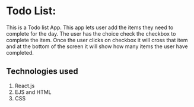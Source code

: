 <p></p>

# Todo List:

This is a Todo list App. This app lets user add the items they need to complete for the day. The user has the choice check the checkbox to complete the item. Once the user clicks on checkbox it will cross that item and at the bottom of the screen it will show how many items the user have completed.

## Technologies used
1. React.js
2. EJS and HTML
3. CSS
